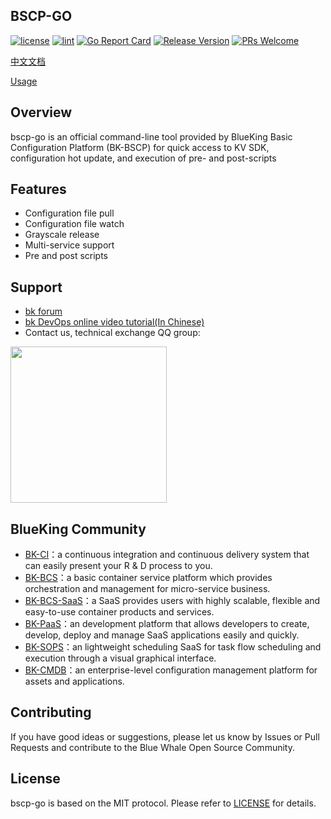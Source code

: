 ## BSCP-GO

[![license](https://img.shields.io/badge/license-MIT-brightgreen.svg?style=flat)](https://github.com/TencentBlueKing/bscp-go/blob/master/LICENSE.txt)
[![lint](https://github.com/TencentBlueKing/bscp-go/actions/workflows/lint.yml/badge.svg?branch=main)](https://github.com/TencentBlueKing/bscp-go/actions/workflows/lint.yml)
[![Go Report Card](https://goreportcard.com/badge/github.com/TencentBlueKing/bscp-go?cache=v1)](https://goreportcard.com/report/github.com/TencentBlueKing/bscp-go)
[![Release Version](https://img.shields.io/github/release/TencentBlueKing/bscp-go.svg?style=flat-square)](https://github.com/TencentBlueKing/bscp-go/releases)
[![PRs Welcome](https://img.shields.io/badge/PRs-welcome-brightgreen.svg)](https://github.com/TencentBlueKing/bscp-go/pulls)

[中文文档](./readme.md)

[Usage](./doc/usage.md)

## Overview

bscp-go is an official command-line tool provided by BlueKing Basic Configuration Platform (BK-BSCP) for quick access to KV SDK, configuration hot update, and execution of pre- and post-scripts

## Features

- Configuration file pull
- Configuration file watch
- Grayscale release
- Multi-service support
- Pre and post scripts

## Support

- [bk forum](https://bk.tencent.com/s-mart/community)
- [bk DevOps online video tutorial(In Chinese)](https://cloud.tencent.com/developer/edu/major-100008)
- Contact us, technical exchange QQ group:

<img src="https://github.com/Tencent/bk-PaaS/raw/master/docs/resource/img/bk_qq_group.png" width="250" hegiht="250" align=center />

## BlueKing Community

- [BK-CI](https://github.com/Tencent/bk-ci)：a continuous integration and continuous delivery system that can easily present your R & D process to you.
- [BK-BCS](https://github.com/Tencent/bk-bcs)：a basic container service platform which provides orchestration and management for micro-service business.
- [BK-BCS-SaaS](https://github.com/Tencent/bk-bcs-saas)：a SaaS provides users with highly scalable, flexible and easy-to-use container products and services.
- [BK-PaaS](https://github.com/Tencent/bk-PaaS)：an development platform that allows developers to create, develop, deploy and manage SaaS applications easily and quickly.
- [BK-SOPS](https://github.com/Tencent/bk-sops)：an lightweight scheduling SaaS  for task flow scheduling and execution through a visual graphical interface.
- [BK-CMDB](https://github.com/Tencent/bk-cmdb)：an enterprise-level configuration management platform for assets and applications.

## Contributing

If you have good ideas or suggestions, please let us know by Issues or Pull Requests and contribute to the Blue Whale Open Source Community.

## License

bscp-go is based on the MIT protocol. Please refer to [LICENSE](./LICENSE.txt) for details.
